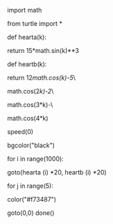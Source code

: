 import math

from turtle import *

def hearta(k):

return 15*math.sin(k)**3

def heartb(k):

return 12*math.cos(k)-5*\

math.cos(2*k)-2*\

math.cos(3*k)-\

math.cos(4*k)

speed(0)

bgcolor("black")

for i in range(1000):

goto(hearta (i) *20, heartb (i) *20)

for j in range(5):

color("#f73487")

goto(0,0) done()
